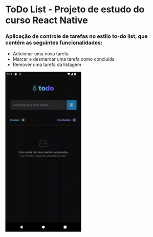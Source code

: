 # ToDo List - Projeto de estudo do curso React Native 

### Aplicação de controle de tarefas no estilo **to-do list**, que contém as seguintes funcionalidades:

- Adicionar uma nova tarefa
- Marcar e desmarcar uma tarefa como concluída
- Remover uma tarefa da listagem

<img src="/src/assets/img/todolist.gif" height="500">
